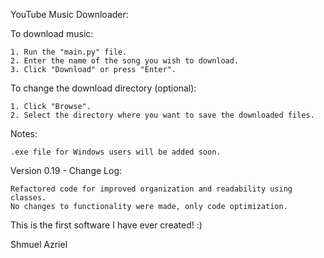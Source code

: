 YouTube Music Downloader:

To download music:

    1. Run the "main.py" file.
    2. Enter the name of the song you wish to download.
    3. Click "Download" or press "Enter".

To change the download directory (optional):

    1. Click "Browse".
    2. Select the directory where you want to save the downloaded files.


Notes:

    .exe file for Windows users will be added soon.

Version 0.19 - Change Log:

    Refactored code for improved organization and readability using classes.
    No changes to functionality were made, only code optimization.
    

This is the first software I have ever created! :)

Shmuel Azriel
